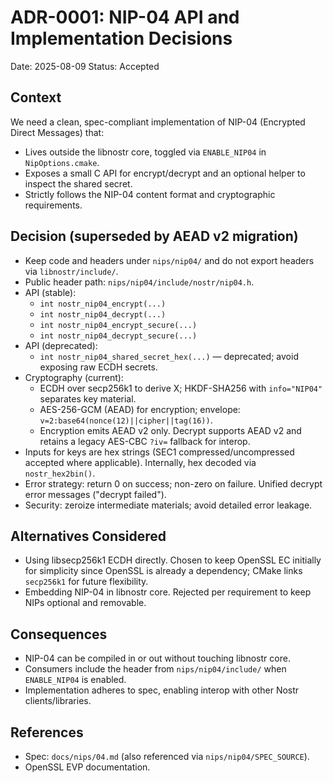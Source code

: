 # ADR-0001: NIP-04 API and Implementation Decisions

Date: 2025-08-09
Status: Accepted

## Context
We need a clean, spec-compliant implementation of NIP-04 (Encrypted Direct Messages) that:
- Lives outside the libnostr core, toggled via `ENABLE_NIP04` in `NipOptions.cmake`.
- Exposes a small C API for encrypt/decrypt and an optional helper to inspect the shared secret.
- Strictly follows the NIP-04 content format and cryptographic requirements.

## Decision (superseded by AEAD v2 migration)
- Keep code and headers under `nips/nip04/` and do not export headers via `libnostr/include/`.
- Public header path: `nips/nip04/include/nostr/nip04.h`.
- API (stable):
  - `int nostr_nip04_encrypt(...)`
  - `int nostr_nip04_decrypt(...)`
  - `int nostr_nip04_encrypt_secure(...)`
  - `int nostr_nip04_decrypt_secure(...)`
- API (deprecated):
  - `int nostr_nip04_shared_secret_hex(...)` — deprecated; avoid exposing raw ECDH secrets.
- Cryptography (current):
  - ECDH over secp256k1 to derive X; HKDF-SHA256 with `info="NIP04"` separates key material.
  - AES-256-GCM (AEAD) for encryption; envelope: `v=2:base64(nonce(12)||cipher||tag(16))`.
  - Encryption emits AEAD v2 only. Decrypt supports AEAD v2 and retains a legacy AES-CBC `?iv=` fallback for interop.
- Inputs for keys are hex strings (SEC1 compressed/uncompressed accepted where applicable). Internally, hex decoded via `nostr_hex2bin()`.
- Error strategy: return 0 on success; non-zero on failure. Unified decrypt error messages ("decrypt failed").
- Security: zeroize intermediate materials; avoid detailed error leakage.

## Alternatives Considered
- Using libsecp256k1 ECDH directly. Chosen to keep OpenSSL EC initially for simplicity since OpenSSL is already a dependency; CMake links `secp256k1` for future flexibility.
- Embedding NIP-04 in libnostr core. Rejected per requirement to keep NIPs optional and removable.

## Consequences
- NIP-04 can be compiled in or out without touching libnostr core.
- Consumers include the header from `nips/nip04/include/` when `ENABLE_NIP04` is enabled.
- Implementation adheres to spec, enabling interop with other Nostr clients/libraries.

## References
- Spec: `docs/nips/04.md` (also referenced via `nips/nip04/SPEC_SOURCE`).
- OpenSSL EVP documentation.
